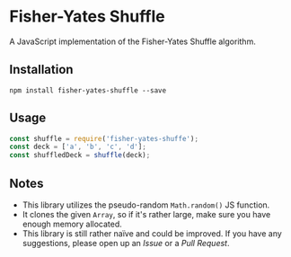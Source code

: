 # Fisher-Yates Shuffle

A JavaScript implementation of the Fisher-Yates Shuffle algorithm.

## Installation

`npm install fisher-yates-shuffle --save`

## Usage

```js
const shuffle = require('fisher-yates-shuffe');
const deck = ['a', 'b', 'c', 'd'];
const shuffledDeck = shuffle(deck);
```

## Notes

* This library utilizes the pseudo-random `Math.random()` JS function.
* It clones the given `Array`, so if it's rather large, make sure you have enough memory allocated.
* This library is still rather naïve and could be improved. If you have any suggestions, please open up an _Issue_ or a _Pull Request_.